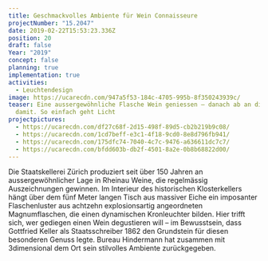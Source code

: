 ```yaml
---
title: Geschmackvolles Ambiente für Wein Connaisseure
projectNumber: "15.2047"
date: 2019-02-22T15:53:23.336Z
position: 20
draft: false
Year: "2019"
concept: false
planning: true
implementation: true
activities:
  - Leuchtendesign
image: https://ucarecdn.com/947a5f53-184c-4705-995b-8f350243939c/
teaser: Eine aussergewöhnliche Flasche Wein geniessen – danach ab an die Decke
  damit. So einfach geht Licht
projectpictures:
  - https://ucarecdn.com/df27c68f-2d15-498f-89d5-cb2b219b9c08/
  - https://ucarecdn.com/1cd7beff-e3c1-4f18-9cd0-8e8d796fb941/
  - https://ucarecdn.com/175dfc74-7040-4c7c-9476-a636611dc7c7/
  - https://ucarecdn.com/bfdd603b-db2f-4501-8a2e-0b8b68822d00/
---
```

Die Staatskellerei Zürich produziert seit über 150 Jahren an aussergewöhnlicher Lage in Rheinau Weine, die regelmässig Auszeichnungen gewinnen. Im Interieur des historischen Klosterkellers hängt über dem fünf Meter langen Tisch aus massiver Eiche ein imposanter Flaschenluster aus achtzehn explosionsartig angeordneten Magnumflaschen, die einen dynamischen Kronleuchter bilden. Hier trifft sich, wer gediegen einen Wein degustieren will – im Bewusstsein, dass Gottfried Keller als Staatsschreiber 1862 den Grundstein für diesen besonderen Genuss legte. Bureau Hindermann hat zusammen mit 3dimensional dem Ort sein stilvolles Ambiente zurückgegeben.
